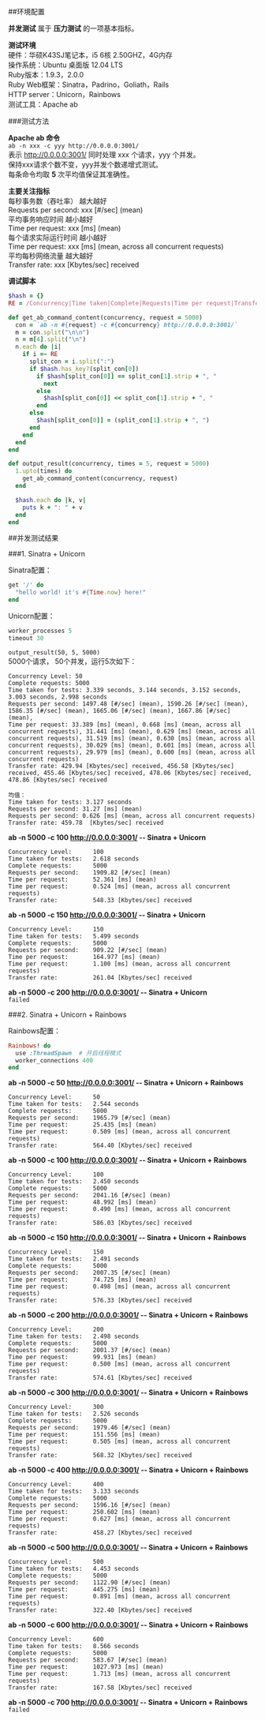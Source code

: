 ##环境配置

**并发测试** 属于 **压力测试** 的一项基本指标。  

**测试环境**  
硬件：华硕K43SJ笔记本，i5 6核 2.50GHZ，4G内存  
操作系统：Ubuntu 桌面版 12.04 LTS  
Ruby版本：1.9.3，2.0.0  
Ruby Web框架：Sinatra，Padrino，Goliath，Rails   
HTTP server：Unicorn，Rainbows    
测试工具：Apache ab  

###测试方法   

**Apache ab 命令**  
`ab -n xxx -c yyy http://0.0.0.0:3001/`  
表示 http://0.0.0.0:3001/ 同时处理 xxx 个请求，yyy 个并发。  
保持xxx请求个数不变，yyy并发个数递增式测试。  
每条命令均取 **5** 次平均值保证其准确性。

**主要关注指标**  
每秒事务数（吞吐率）    越大越好  
Requests per second:    xxx \[#/sec] (mean)   
平均事务响应时间        越小越好  
Time per request:       xxx \[ms] (mean)    
每个请求实际运行时间    越小越好   
Time per request:       xxx \[ms] (mean, across all concurrent requests)   
平均每秒网络流量        越大越好   
Transfer rate:          xxx \[Kbytes/sec] received  

**调试脚本**  
```ruby
$hash = {}
RE = /Concurrency|Time taken|Complete|Requests|Time per request|Transfer rate/

def get_ab_command_content(concurrency, request = 5000)
  con = `ab -n #{request} -c #{concurrency} http://0.0.0.0:3001/`
  m = con.split("\n\n")
  n = m[4].split("\n")
  n.each do |i|
    if i =~ RE
      split_con = i.split(":")
      if $hash.has_key?(split_con[0])
        if $hash[split_con[0]] == split_con[1].strip + ", "
          next
        else
          $hash[split_con[0]] << split_con[1].strip + ", "
        end
      else
        $hash[split_con[0]] = (split_con[1].strip + ", ")
      end
    end
  end
end

def output_result(concurrency, times = 5, request = 5000)
  1.upto(times) do
    get_ab_command_content(concurrency, request)
  end

  $hash.each do |k, v|
    puts k + ": " + v
  end
end
```

##并发测试结果  

###1. Sinatra + Unicorn

Sinatra配置：
```ruby
get '/' do
  "hello world! it's #{Time.now} here!"
end
```
Unicorn配置：
```ruby
worker_processes 5
timeout 30
```

`output_result(50, 5, 5000)`  
5000个请求， 50个并发，运行5次如下：
```
Concurrency Level: 50  
Complete requests: 5000  
Time taken for tests: 3.339 seconds, 3.144 seconds, 3.152 seconds, 3.003 seconds, 2.998 seconds   
Requests per second: 1497.48 [#/sec] (mean), 1590.26 [#/sec] (mean), 1586.35 [#/sec] (mean), 1665.06 [#/sec] (mean), 1667.86 [#/sec] (mean), 
Time per request: 33.389 [ms] (mean), 0.668 [ms] (mean, across all concurrent requests), 31.441 [ms] (mean), 0.629 [ms] (mean, across all concurrent requests), 31.519 [ms] (mean), 0.630 [ms] (mean, across all concurrent requests), 30.029 [ms] (mean), 0.601 [ms] (mean, across all concurrent requests), 29.979 [ms] (mean), 0.600 [ms] (mean, across all concurrent requests)
Transfer rate: 429.94 [Kbytes/sec] received, 456.58 [Kbytes/sec] received, 455.46 [Kbytes/sec] received, 478.06 [Kbytes/sec] received, 478.86 [Kbytes/sec] received
```

```
均值：  
Time taken for tests: 3.127 seconds   
Requests per second: 31.27 [ms] (mean)
Requests per second: 0.626 [ms] (mean, across all concurrent requests)
Transfer rate: 459.78  [Kbytes/sec] received
```


**ab -n 5000 -c 100 http://0.0.0.0:3001/  -- Sinatra + Unicorn** 
```
Concurrency Level:      100
Time taken for tests:   2.618 seconds
Complete requests:      5000
Requests per second:    1909.82 [#/sec] (mean)
Time per request:       52.361 [ms] (mean)
Time per request:       0.524 [ms] (mean, across all concurrent requests)
Transfer rate:          548.33 [Kbytes/sec] received
```

**ab -n 5000 -c 150 http://0.0.0.0:3001/  -- Sinatra + Unicorn**   
```
Concurrency Level:      150
Time taken for tests:   5.499 seconds
Complete requests:      5000
Requests per second:    909.22 [#/sec] (mean)
Time per request:       164.977 [ms] (mean)
Time per request:       1.100 [ms] (mean, across all concurrent requests)
Transfer rate:          261.04 [Kbytes/sec] received
```

**ab -n 5000 -c 200 http://0.0.0.0:3001/  -- Sinatra + Unicorn**   
`failed`

###2. Sinatra + Unicorn + Rainbows

Rainbows配置：
```ruby
Rainbows! do
  use :ThreadSpawn  # 开启线程模式
  worker_connections 400
end
```


**ab -n 5000 -c 50 http://0.0.0.0:3001/  -- Sinatra + Unicorn + Rainbows** 
```
Concurrency Level:      50
Time taken for tests:   2.544 seconds
Complete requests:      5000
Requests per second:    1965.79 [#/sec] (mean)
Time per request:       25.435 [ms] (mean)
Time per request:       0.509 [ms] (mean, across all concurrent requests)
Transfer rate:          564.40 [Kbytes/sec] received
```

**ab -n 5000 -c 100 http://0.0.0.0:3001/  -- Sinatra + Unicorn + Rainbows** 
```
Concurrency Level:      100
Time taken for tests:   2.450 seconds
Complete requests:      5000
Requests per second:    2041.16 [#/sec] (mean)
Time per request:       48.992 [ms] (mean)
Time per request:       0.490 [ms] (mean, across all concurrent requests)
Transfer rate:          586.03 [Kbytes/sec] received
```

**ab -n 5000 -c 150 http://0.0.0.0:3001/  -- Sinatra + Unicorn + Rainbows** 
```
Concurrency Level:      150
Time taken for tests:   2.491 seconds
Complete requests:      5000
Requests per second:    2007.35 [#/sec] (mean)
Time per request:       74.725 [ms] (mean)
Time per request:       0.498 [ms] (mean, across all concurrent requests)
Transfer rate:          576.33 [Kbytes/sec] received
```

**ab -n 5000 -c 200 http://0.0.0.0:3001/  -- Sinatra + Unicorn + Rainbows**  
```
Concurrency Level:      200
Time taken for tests:   2.498 seconds
Complete requests:      5000
Requests per second:    2001.37 [#/sec] (mean)
Time per request:       99.931 [ms] (mean)
Time per request:       0.500 [ms] (mean, across all concurrent requests)
Transfer rate:          574.61 [Kbytes/sec] received
```

**ab -n 5000 -c 300 http://0.0.0.0:3001/  -- Sinatra + Unicorn + Rainbows**
```
Concurrency Level:      300
Time taken for tests:   2.526 seconds
Complete requests:      5000
Requests per second:    1979.46 [#/sec] (mean)
Time per request:       151.556 [ms] (mean)
Time per request:       0.505 [ms] (mean, across all concurrent requests)
Transfer rate:          568.32 [Kbytes/sec] received
```

**ab -n 5000 -c 400 http://0.0.0.0:3001/  -- Sinatra + Unicorn + Rainbows**
```
Concurrency Level:      400
Time taken for tests:   3.133 seconds
Complete requests:      5000
Requests per second:    1596.16 [#/sec] (mean)
Time per request:       250.602 [ms] (mean)
Time per request:       0.627 [ms] (mean, across all concurrent requests)
Transfer rate:          458.27 [Kbytes/sec] received
```

**ab -n 5000 -c 500 http://0.0.0.0:3001/  -- Sinatra + Unicorn + Rainbows**
```
Concurrency Level:      500
Time taken for tests:   4.453 seconds
Complete requests:      5000
Requests per second:    1122.90 [#/sec] (mean)
Time per request:       445.275 [ms] (mean)
Time per request:       0.891 [ms] (mean, across all concurrent requests)
Transfer rate:          322.40 [Kbytes/sec] received
```

**ab -n 5000 -c 600 http://0.0.0.0:3001/  -- Sinatra + Unicorn + Rainbows**
```
Concurrency Level:      600
Time taken for tests:   8.566 seconds
Complete requests:      5000
Requests per second:    583.67 [#/sec] (mean)
Time per request:       1027.973 [ms] (mean)
Time per request:       1.713 [ms] (mean, across all concurrent requests)
Transfer rate:          167.58 [Kbytes/sec] received
```
**ab -n 5000 -c 700 http://0.0.0.0:3001/  -- Sinatra + Unicorn + Rainbows**
`failed`



